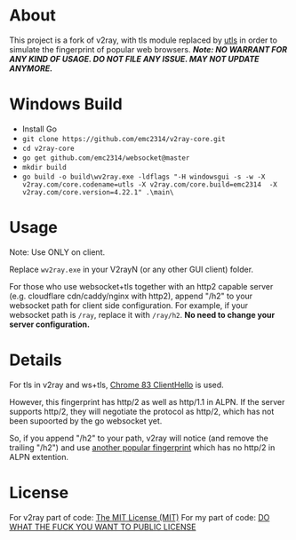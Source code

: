 # About
This project is a fork of v2ray, with tls module replaced by [utls](https://github.com/refraction-networking/utls) in order to simulate the fingerprint of popular web browsers.
***Note: NO WARRANT FOR ANY KIND OF USAGE. DO NOT FILE ANY ISSUE. MAY NOT UPDATE ANYMORE.***
# Windows Build
- Install Go
- ```git clone https://github.com/emc2314/v2ray-core.git```
- ```cd v2ray-core```
- ```go get github.com/emc2314/websocket@master```
- ```mkdir build```
- ```go build -o build\wv2ray.exe -ldflags "-H windowsgui -s -w -X v2ray.com/core.codename=utls -X v2ray.com/core.build=emc2314  -X v2ray.com/core.version=4.22.1" .\main\```

# Usage

Note: Use ONLY on client.

Replace ```wv2ray.exe``` in your V2rayN (or any other GUI client) folder.

For those who use websocket+tls together with an http2 capable server (e.g. cloudflare cdn/caddy/nginx with http2), append "/h2" to your websocket path for client side configuration. For example, if your websocket path is ```/ray```, replace it with ```/ray/h2```. **No need to change your server configuration.**

# Details

For tls in v2ray and ws+tls, [Chrome 83 ClientHello](https://tlsfingerprint.io/id/9c673fd64a32c8dc) is used.

However, this fingerprint has http/2 as well as http/1.1 in ALPN. If the server supports http/2, they will negotiate the protocol as http/2, which has not been supoorted by the go websocket yet.

So, if you append "/h2" to your path, v2ray will notice (and remove the trailing "/h2") and use [another popular fingerprint](https://tlsfingerprint.io/id/58b1a38e124153a0) which has no http/2 in ALPN extention.

# License

For v2ray part of code: [The MIT License (MIT)](https://raw.githubusercontent.com/v2ray/v2ray-core/master/LICENSE)
For my part of code: [DO WHAT THE FUCK YOU WANT TO PUBLIC LICENSE](http://www.wtfpl.net/txt/copying/)
